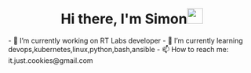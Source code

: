 <h1 align="center">Hi there, I'm Simon<img src="https://github.com/blackcater/blackcater/raw/main/images/Hi.gif"/ height="32" width="32"></h1>
- 🔭 I’m currently working on RT Labs developer
- 🌱 I’m currently learning devops,kubernetes,linux,python,bash,ansible
- 📫 How to reach me: it.just.cookies@gmail.com
